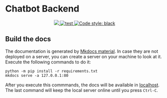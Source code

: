 # Chatbot Backend

<p align="center">
  <a href="https://codecov.io/gh/sralloza/full-power-backend">
    <img src="https://codecov.io/gh/sralloza/full-power-backend/branch/master/graph/badge.svg?token=iD77OP0cPf"/>
  </a>
  <a href="https://github.com/sralloza/full-power-backend/workflows/Tests">
    <img alt="test" src="https://github.com/sralloza/full-power-backend/workflows/Tests/badge.svg">
  </a>
  <a href="https://github.com/psf/black">
    <img alt="Code style: black" src="https://img.shields.io/badge/code%20style-black-000000.svg">
  </a>
</p>

## Build the docs

The documentation is generated by [Mkdocs material](https://squidfunk.github.io/mkdocs-material/). In case they are not deployed on a server, you can create a server on your machine to look at it. Execute the following commands to do it:

```shell
python -m pip install -r requirements.txt
mkdocs serve -a 127.0.0.1:80
```

After you execute this commmands, the docs will be available in <a href="http://localhost" target="_blank">localhost</a>.
The last command will keep the local server online until you press `Ctrl-C`.
